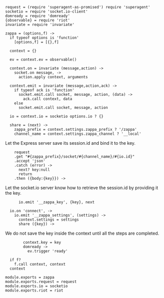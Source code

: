     request = (require 'superagent-as-promised') require 'superagent'
    socketio = require 'socket.io-client'
    domready = require 'domready'
    {observable} = require 'riot'
    invariate = require 'invariate'

    zappa = (options,f) ->
      if typeof options is 'function'
        [options,f] = [{},f]

      context = {}

      ev = context.ev = observable()

      context.on = invariate (message,action) ->
        socket.on message, ->
          action.apply context, arguments

      context.emit = invariate (message,action,ack) ->
        if typeof ack is 'function'
          socket.emit.call socket, message, action, (data) ->
            ack.call context, data
        else
          socket.emit.call socket, message, action

      io = context.io = socketio options.io ? {}

      share = (next) ->
        zappa_prefix = context.settings.zappa_prefix ? '/zappa'
        channel_name = context.settings.zappa_channel ? '__local'

Let the Express server save its session.id and bind it to the key.

        request
        .get "#{zappa_prefix}/socket/#{channel_name}/#{io.id}"
        .accept 'json'
        .catch (error) ->
          next? key:null
          return
        .then ({body:{key}}) ->

Let the socket.io server know how to retrieve the session.id by providing it the key.

          io.emit '__zappa_key', {key}, next

      io.on 'connect', ->
        io.emit '__zappa_settings', (settings) ->
          context.settings = settings
          share ({key}) ->

We do not save the key inside the context until all the steps are completed.

            context.key = key
            domready ->
              ev.trigger 'ready'

      if f?
        f.call context, context
      context

    module.exports = zappa
    module.exports.request = request
    module.exports.io = socketio
    module.exports.riot = riot
